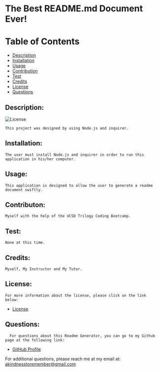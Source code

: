 
  
  # The Best README.md Document Ever!

  # Table of Contents

  - [Description](#description)
  - [Installation](#installation)
  - [Usage](#usage)
  - [Contribution](#contribution)
  - [Test](#test)
  - [Credits](#credits)
  - [License](#license)
  - [Questions](#questions)

  ## Description:

   ![License](https://img.shields.io/badge/License-MIT-blue.svg "License Badge")
   

    This project was designed by using Node.js and inquirer.
  
  ## Installation:

    The user must install Node.js and inquirer in order to run this application in his/her computer.

  ## Usage:

    This application is designed to allow the user to generate a readme document swiftly.

  ## Contributon:

    Myself with the help of the UCSD Trilogy Coding Bootcamp.

  ## Test:

    None at this time.
  
  ## Credits:

    Myself, My Instructor and My Tutor.

  ## License:

    For more information about the license, please click on the link below:

  - [License](https://opensource.org/licenses/MIT)
  
  ## Questions:

      For questions about this Readme Generator, you can go to my Github page at the following link:

  - [GitHub Profile](https://github.com/Guled06)

  For additional questions, please reach me at my email at: akindnesstoremember@gmail.com
  
